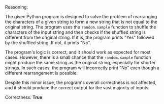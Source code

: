 Reasoning:

The given Python program is designed to solve the problem of rearranging the characters of a given string to form a new string that is not equal to the original string. The program uses the `random.sample` function to shuffle the characters of the input string and then checks if the shuffled string is different from the original string. If it is, the program prints "Yes" followed by the shuffled string. If not, it prints "No".

The program's logic is correct, and it should work as expected for most cases. However, there is a small chance that the `random.sample` function might produce the same string as the original string, especially for shorter strings. In such cases, the program will incorrectly print "No" even though a different rearrangement is possible.

Despite this minor issue, the program's overall correctness is not affected, and it should produce the correct output for the vast majority of inputs.

Correctness: **True**